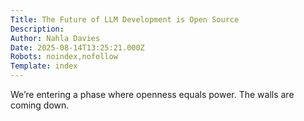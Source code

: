 ```yaml
---
Title: The Future of LLM Development is Open Source
Description: 
Author: Nahla Davies
Date: 2025-08-14T13:25:21.000Z
Robots: noindex,nofollow
Template: index
---
```

We’re entering a phase where openness equals power. The walls are coming down.